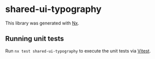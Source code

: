 # shared-ui-typography

This library was generated with [Nx](https://nx.dev).

## Running unit tests

Run `nx test shared-ui-typography` to execute the unit tests via [Vitest](https://vitest.dev/).
